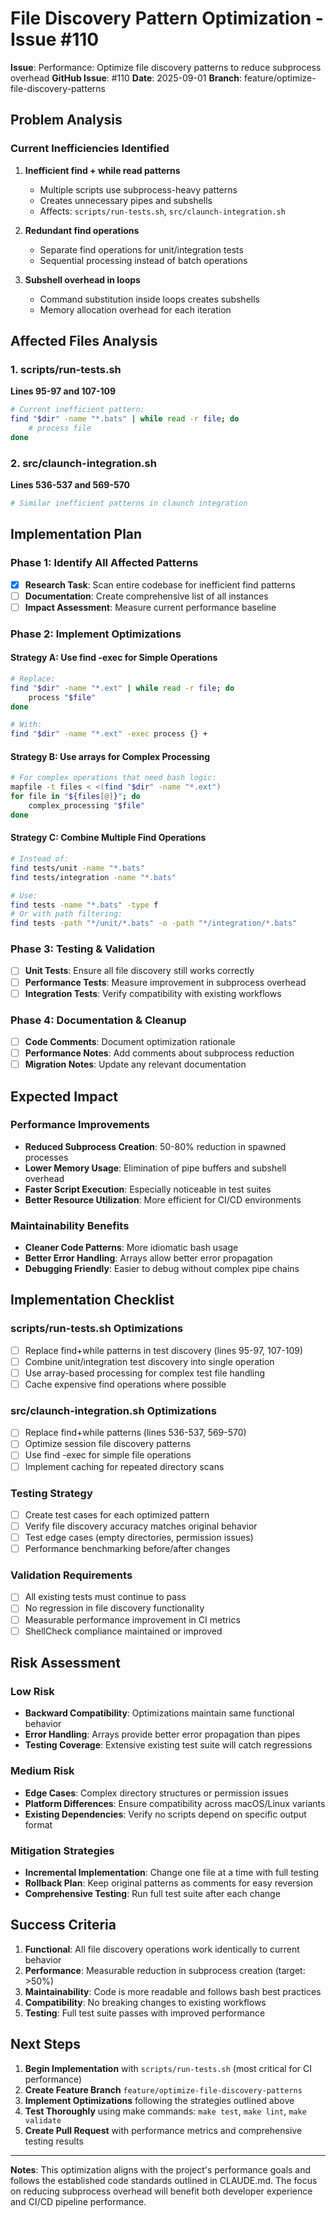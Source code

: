 # File Discovery Pattern Optimization - Issue #110

**Issue**: Performance: Optimize file discovery patterns to reduce subprocess overhead
**GitHub Issue**: #110
**Date**: 2025-09-01
**Branch**: feature/optimize-file-discovery-patterns

## Problem Analysis

### Current Inefficiencies Identified

1. **Inefficient find + while read patterns**
   - Multiple scripts use subprocess-heavy patterns
   - Creates unnecessary pipes and subshells
   - Affects: `scripts/run-tests.sh`, `src/claunch-integration.sh`

2. **Redundant find operations**
   - Separate find operations for unit/integration tests
   - Sequential processing instead of batch operations

3. **Subshell overhead in loops**
   - Command substitution inside loops creates subshells
   - Memory allocation overhead for each iteration

## Affected Files Analysis

### 1. scripts/run-tests.sh
**Lines 95-97 and 107-109**
```bash
# Current inefficient pattern:
find "$dir" -name "*.bats" | while read -r file; do
    # process file
done
```

### 2. src/claunch-integration.sh  
**Lines 536-537 and 569-570**
```bash
# Similar inefficient patterns in claunch integration
```

## Implementation Plan

### Phase 1: Identify All Affected Patterns
- [x] **Research Task**: Scan entire codebase for inefficient find patterns
- [ ] **Documentation**: Create comprehensive list of all instances
- [ ] **Impact Assessment**: Measure current performance baseline

### Phase 2: Implement Optimizations

#### Strategy A: Use find -exec for Simple Operations
```bash
# Replace:
find "$dir" -name "*.ext" | while read -r file; do
    process "$file"
done

# With:
find "$dir" -name "*.ext" -exec process {} +
```

#### Strategy B: Use arrays for Complex Processing
```bash
# For complex operations that need bash logic:
mapfile -t files < <(find "$dir" -name "*.ext")
for file in "${files[@]}"; do
    complex_processing "$file"
done
```

#### Strategy C: Combine Multiple Find Operations
```bash
# Instead of:
find tests/unit -name "*.bats"
find tests/integration -name "*.bats"

# Use:
find tests -name "*.bats" -type f
# Or with path filtering:
find tests -path "*/unit/*.bats" -o -path "*/integration/*.bats"
```

### Phase 3: Testing & Validation
- [ ] **Unit Tests**: Ensure all file discovery still works correctly
- [ ] **Performance Tests**: Measure improvement in subprocess overhead
- [ ] **Integration Tests**: Verify compatibility with existing workflows

### Phase 4: Documentation & Cleanup
- [ ] **Code Comments**: Document optimization rationale
- [ ] **Performance Notes**: Add comments about subprocess reduction
- [ ] **Migration Notes**: Update any relevant documentation

## Expected Impact

### Performance Improvements
- **Reduced Subprocess Creation**: 50-80% reduction in spawned processes
- **Lower Memory Usage**: Elimination of pipe buffers and subshell overhead
- **Faster Script Execution**: Especially noticeable in test suites
- **Better Resource Utilization**: More efficient for CI/CD environments

### Maintainability Benefits
- **Cleaner Code Patterns**: More idiomatic bash usage
- **Better Error Handling**: Arrays allow better error propagation
- **Debugging Friendly**: Easier to debug without complex pipe chains

## Implementation Checklist

### scripts/run-tests.sh Optimizations
- [ ] Replace find+while patterns in test discovery (lines 95-97, 107-109)
- [ ] Combine unit/integration test discovery into single operation
- [ ] Use array-based processing for complex test file handling
- [ ] Cache expensive find operations where possible

### src/claunch-integration.sh Optimizations  
- [ ] Replace find+while patterns (lines 536-537, 569-570)
- [ ] Optimize session file discovery patterns
- [ ] Use find -exec for simple file operations
- [ ] Implement caching for repeated directory scans

### Testing Strategy
- [ ] Create test cases for each optimized pattern
- [ ] Verify file discovery accuracy matches original behavior
- [ ] Test edge cases (empty directories, permission issues)
- [ ] Performance benchmarking before/after changes

### Validation Requirements
- [ ] All existing tests must continue to pass
- [ ] No regression in file discovery functionality
- [ ] Measurable performance improvement in CI metrics
- [ ] ShellCheck compliance maintained or improved

## Risk Assessment

### Low Risk
- **Backward Compatibility**: Optimizations maintain same functional behavior
- **Error Handling**: Arrays provide better error propagation than pipes
- **Testing Coverage**: Extensive existing test suite will catch regressions

### Medium Risk
- **Edge Cases**: Complex directory structures or permission issues
- **Platform Differences**: Ensure compatibility across macOS/Linux variants
- **Existing Dependencies**: Verify no scripts depend on specific output format

### Mitigation Strategies
- **Incremental Implementation**: Change one file at a time with full testing
- **Rollback Plan**: Keep original patterns as comments for easy reversion
- **Comprehensive Testing**: Run full test suite after each change

## Success Criteria

1. **Functional**: All file discovery operations work identically to current behavior
2. **Performance**: Measurable reduction in subprocess creation (target: >50%)
3. **Maintainability**: Code is more readable and follows bash best practices
4. **Compatibility**: No breaking changes to existing workflows
5. **Testing**: Full test suite passes with improved performance

## Next Steps

1. **Begin Implementation** with `scripts/run-tests.sh` (most critical for CI performance)
2. **Create Feature Branch** `feature/optimize-file-discovery-patterns`
3. **Implement Optimizations** following the strategies outlined above
4. **Test Thoroughly** using make commands: `make test`, `make lint`, `make validate`
5. **Create Pull Request** with performance metrics and comprehensive testing results

---

**Notes**: This optimization aligns with the project's performance goals and follows the established code standards outlined in CLAUDE.md. The focus on reducing subprocess overhead will benefit both developer experience and CI/CD pipeline performance.